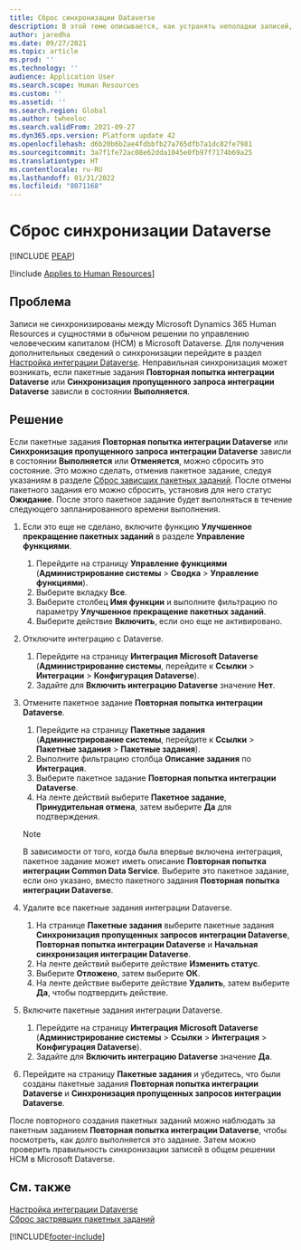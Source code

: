 ```yaml
---
title: Сброс синхронизации Dataverse
description: В этой теме описывается, как устранять неполадки записей, которые неправильно синхронизируются между Microsoft Dynamics 365 Human Resources и стандартным решением управления человеческим капиталом (HCM) в Microsoft Dataverse.
author: jaredha
ms.date: 09/27/2021
ms.topic: article
ms.prod: ''
ms.technology: ''
audience: Application User
ms.search.scope: Human Resources
ms.custom: ''
ms.assetid: ''
ms.search.region: Global
ms.author: twheeloc
ms.search.validFrom: 2021-09-27
ms.dyn365.ops.version: Platform update 42
ms.openlocfilehash: d6b20b6b2ae4fdbbfb27a765dfb7a1dc82fe7981
ms.sourcegitcommit: 3a7f1fe72ac08e62dda1045e0fb97f7174b69a25
ms.translationtype: HT
ms.contentlocale: ru-RU
ms.lasthandoff: 01/31/2022
ms.locfileid: "8071168"
---
```

# <a name="reset-dataverse-synchronization"></a>Сброс синхронизации Dataverse


[!INCLUDE [PEAP](../includes/peap-2.md)]

[!include [Applies to Human Resources](../includes/applies-to-hr.md)]

## <a name="issue"></a>Проблема

Записи не синхронизированы между Microsoft Dynamics 365 Human Resources и сущностями в обычном решении по управлению человеческим капиталом (HCM) в Microsoft Dataverse. Для получения дополнительных сведений о синхронизации перейдите в раздел [Настройка интеграции Dataverse](hr-admin-integration-common-data-service.md). Неправильная синхронизация может возникать, если пакетные задания **Повторная попытка интеграции Dataverse** или **Синхронизация пропущенного запроса интеграции Dataverse** зависли в состоянии **Выполняется**.

## <a name="resolution"></a>Решение

Если пакетные задания **Повторная попытка интеграции Dataverse** или **Синхронизация пропущенного запроса интеграции Dataverse** зависли в состоянии **Выполняется** или **Отменяется**, можно сбросить это состояние. Это можно сделать, отменив пакетное задание, следуя указаниям в разделе [Сброс зависших пакетных заданий](hr-admin-troubleshooting-batch-execution.md). После отмены пакетного задания его можно сбросить, установив для него статус **Ожидание**. После этого пакетное задание будет выполняться в течение следующего запланированного времени выполнения.

1. Если это еще не сделано, включите функцию **Улучшенное прекращение пакетных заданий** в разделе **Управление функциями**.
   1. Перейдите на страницу **Управление функциями** (**Администрирование системы** > **Сводка** > **Управление функциями**).
   2. Выберите вкладку **Все**.
   3. Выберите столбец **Имя функции** и выполните фильтрацию по параметру **Улучшенное прекращение пакетных заданий**.
   4. Выберите действие **Включить**, если оно еще не активировано.

2. Отключите интеграцию с Dataverse.
   1. Перейдите на страницу **Интеграция Microsoft Dataverse** (**Администрирование системы**, перейдите к **Ссылки** > **Интеграции** > **Конфигурация Dataverse**).
   2. Задайте для **Включить интеграцию Dataverse** значение **Нет**.

3. Отмените пакетное задание **Повторная попытка интеграции Dataverse**.
   1. Перейдите на страницу **Пакетные задания** (**Администрирование системы**, перейдите к **Ссылки** > **Пакетные задания** > **Пакетные задания**).
   2. Выполните фильтрацию столбца **Описание задания** по **Интеграция**.
   3. Выберите пакетное задание **Повторная попытка интеграции Dataverse**.
   4. На ленте действий выберите **Пакетное задание**, **Принудительная отмена**, затем выберите **Да** для подтверждения.

   > [!NOTE]
   > В зависимости от того, когда была впервые включена интеграция, пакетное задание может иметь описание **Повторная попытка интеграции Common Data Service**. Выберите это пакетное задание, если оно указано, вместо пакетного задания **Повторная попытка интеграции Dataverse**.

4. Удалите все пакетные задания интеграции Dataverse.
   1. На странице **Пакетные задания** выберите пакетные задания **Синхронизация пропущенных запросов интеграции Dataverse**, **Повторная попытка интеграции Dataverse** и **Начальная синхронизация интеграции Dataverse**.
   2. На ленте действий выберите действие **Изменить статус**. 
   3. Выберите **Отложено**, затем выберите **ОК**.
   4. На ленте действие выберите действие **Удалить**, затем выберите **Да**, чтобы подтвердить действие.

5. Включите пакетные задания интеграции Dataverse.
   1. Перейдите на страницу **Интеграция Microsoft Dataverse** (**Администрирование системы** > **Ссылки** > **Интеграция** > **Конфигурация Dataverse**).
   2. Задайте для **Включить интеграцию Dataverse** значение **Да**.

6. Перейдите на страницу **Пакетные задания** и убедитесь, что были созданы пакетные задания **Повторная попытка интеграции Dataverse** и **Синхронизация пропущенных запросов интеграции Dataverse**.

После повторного создания пакетных заданий можно наблюдать за пакетным заданием **Повторная попытка интеграции Dataverse**, чтобы посмотреть, как долго выполняется это задание. Затем можно проверить правильность синхронизации записей в общем решении HCM в Microsoft Dataverse.

## <a name="see-also"></a>См. также

[Настройка интеграции Dataverse](hr-admin-integration-common-data-service.md)<br>
[Сброс застрявших пакетных заданий](hr-admin-troubleshooting-batch-execution.md)


[!INCLUDE[footer-include](../includes/footer-banner.md)]
